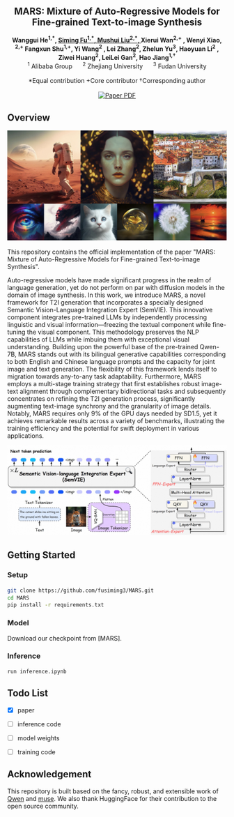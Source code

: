 <!-- ## <div align="center"> <i>MARS</i>: Mixture of Auto-Regressive Models for Fine-grained Text-to-image Synthesis </div>

<div align="center">

  
  <a href="https://arxiv.org/pdf/2407.07614v1"><img src="https://img.shields.io/static/v1?label=ArXiv&message=2406.07209&color=B31B1B&logo=arxiv"></a> &ensp;

</div>

--- -->



<!-- # magic-edit.github.io -->

<p align="center">
  <h2 align="center">MARS: Mixture of Auto-Regressive Models for Fine-grained Text-to-image Synthesis</h2>
  <p align="center">
    <a><strong>Wanggui He<sup>1,*</sup>, </strong></a>
    <a href="https://github.com/fusiming3"><strong>Siming Fu<sup>1,*</sup>, </strong></a>
    <a href="https://xiaobul.github.io/"><strong>Mushui Liu<sup>2,*</sup>, </strong></a>
    <a><strong>Xierui Wan<sup>2,+</sup> , </strong></a>
    <a><strong>Wenyi Xiao, <sup>2,+</sup> </strong></a>
    <a><strong>Fangxun Shu<sup>1,+</sup>,  </strong></a>
    <a><strong>Yi Wang<sup>2</sup> , </strong></a>
    <a><strong>Lei Zhang<sup>2</sup>, </strong></a>
    <a><strong>Zhelun Yu<sup>3</sup>,  </strong></a>
    <a><strong> Haoyuan Li<sup>2</sup> , </strong></a>
    <a><strong>Ziwei Huang<sup>2</sup>,  </strong></a>
    <a><strong>LeiLei Gan<sup>2</sup>,  </strong></a>
    <a><strong>Hao Jiang<sup>1,†</sup> </strong></a>
    <br>
    <sup>1</sup> Alibaba Group&nbsp;&nbsp;&nbsp;&nbsp;&nbsp;&nbsp;<sup>2</sup> Zhejiang University&nbsp;&nbsp;&nbsp;&nbsp;&nbsp;&nbsp;<sup>3</sup> Fudan University
    <br>
    <br>
    *Equal contribution +Core contributor †Corresponding author
    </br>
    </br>
        <a href="https://arxiv.org/pdf/2407.07614v1">
        <img src='https://img.shields.io/badge/arxiv-MARS-blue' alt='Paper PDF'></a>
  </p>
</p>


<!-- <p align="center"><b>We will release the code soon!</b></p> -->


## Overview

![example](images/1.jpg)

This repository contains the official implementation of the paper "MARS: Mixture of Auto-Regressive Models for Fine-grained Text-to-image Synthesis".

Auto-regressive models have made significant progress in the realm of language generation, yet do not perform on par with diffusion models in the domain of image synthesis. In this work, we introduce MARS, a novel framework for T2I generation that incorporates a specially designed Semantic Vision-Language Integration Expert (SemVIE). This innovative component integrates pre-trained LLMs by independently processing linguistic and visual information—freezing the textual component while fine-tuning the visual component. This methodology preserves the NLP capabilities of LLMs while imbuing them with exceptional visual understanding. Building upon the powerful base of the pre-trained Qwen-7B, MARS stands out with its bilingual generative capabilities corresponding to both English and Chinese language prompts and the capacity for joint image and text generation.   The flexibility of this framework lends itself to migration towards any-to-any task adaptability. Furthermore, MARS employs a multi-stage training strategy that first establishes robust image-text alignment through complementary bidirectional tasks and subsequently concentrates on refining the T2I generation process, significantly augmenting text-image synchrony and the granularity of image details.  Notably, MARS requires only 9% of the GPU days needed by SD1.5, yet it achieves remarkable results across a variety of benchmarks, illustrating the training efficiency and the potential for swift deployment in various applications.

![model](images/2.jpg)

## Getting Started

### Setup

```bash
git clone https://github.com/fusiming3/MARS.git   
cd MARS
pip install -r requirements.txt
```

### Model



Download our checkpoint from [MARS].

### Inference

```bash
run inference.ipynb
```


## Todo List

- [x] paper
- [ ] inference code
- [ ] model weights
- [ ] training code



## Acknowledgement

This repository is built based on the fancy, robust, and extensible work of [Qwen](https://github.com/QwenLM/Qwen) and [muse](https://github.com/huggingface/open-muse). We also thank HuggingFace for their contribution to the open source community.

